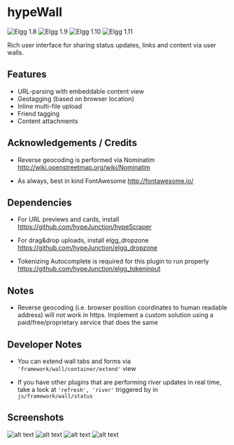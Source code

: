 hypeWall
=========
![Elgg 1.8](https://img.shields.io/badge/Elgg-1.8.x-orange.svg?style=flat-square)
![Elgg 1.9](https://img.shields.io/badge/Elgg-1.9.x-orange.svg?style=flat-square)
![Elgg 1.10](https://img.shields.io/badge/Elgg-1.10.x-orange.svg?style=flat-square)
![Elgg 1.11](https://img.shields.io/badge/Elgg-1.11.x-orange.svg?style=flat-square)

Rich user interface for sharing status updates, links and content via user walls.

## Features

- URL-parsing with embeddable content view
- Geotagging (based on browser location)
- Inline multi-file upload
- Friend tagging
- Content attachments


## Acknowledgements / Credits

* Reverse geocoding is performed via Nominatim
http://wiki.openstreetmap.org/wiki/Nominatim

* As always, best in kind FontAwesome
http://fontawesome.io/


## Dependencies

* For URL previews and cards, install
https://github.com/hypeJunction/hypeScraper

* For drag&drop uploads, install elgg_dropzone
https://github.com/hypeJunction/elgg_dropzone

* Tokenizing Autocomplete is required for this plugin to run properly
https://github.com/hypeJunction/elgg_tokeninput


## Notes

* Reverse geocoding (i.e. browser position coordinates to human readable address)
will not work in https. Implement a custom solution using a paid/free/proprietary
service that does the same


## Developer Notes

* You can extend wall tabs and forms via ```'framework/wall/container/extend'``` view

* If you have other plugins that are performing river updates in real time,
take a look at ```'refresh', 'river'``` triggered by in ```js/framework/wall/status```


## Screenshots

![alt text](https://raw.github.com/hypeJunction/hypeWall/master/screenshots/form-url.png "Form with a URL")
![alt text](https://raw.github.com/hypeJunction/hypeWall/master/screenshots/form-photos.png "Instant photo upload")
![alt text](https://raw.github.com/hypeJunction/hypeWall/master/screenshots/form-content.png "Attaching content")
![alt text](https://raw.github.com/hypeJunction/hypeWall/master/screenshots/river.png "River view")
